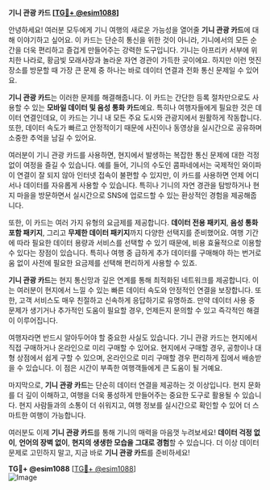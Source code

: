 **기니 관광 카드 [[TG💪+ @esim1088](https://t.me/s/esim1088)]**

안녕하세요! 여러분 모두에게 기니 여행의 새로운 가능성을 열어줄 **기니 관광 카드**에 대해 이야기하고 싶어요. 이 카드는 단순히 통신을 위한 것이 아니라, 기니에서의 모든 순간을 더욱 편리하고 즐겁게 만들어주는 강력한 도구입니다. 기니는 아프리카 서부에 위치한 나라로, 황금빛 모래사장과 놀라운 자연 경관이 가득한 곳이에요. 하지만 이런 멋진 장소를 방문할 때 가장 큰 문제 중 하나는 바로 데이터 연결과 전화 통신 문제일 수 있어요.

**기니 관광 카드**는 이러한 문제를 해결해줍니다. 이 카드는 간단한 등록 절차만으로도 사용할 수 있는 **모바일 데이터 및 음성 통화 카드**예요. 특히나 여행자들에게 필요한 것은 데이터 연결인데요, 이 카드는 기니 내 모든 주요 도시와 관광지에서 원활하게 작동합니다. 또한, 데이터 속도가 빠르고 안정적이기 때문에 사진이나 동영상을 실시간으로 공유하며 소중한 추억을 남길 수 있어요.

여러분이 기니 관광 카드를 사용하면, 현지에서 발생하는 복잡한 통신 문제에 대한 걱정 없이 여정을 즐길 수 있습니다. 예를 들어, 기니의 수도인 콤파네에서는 국제적인 와이파이 연결이 잘 되지 않아 인터넷 접속이 불편할 수 있지만, 이 카드를 사용하면 언제 어디서나 데이터를 자유롭게 사용할 수 있습니다. 특히나 기니의 자연 경관을 탐방하거나 현지 마을을 방문하면서 실시간으로 SNS에 업로드할 수 있는 환상적인 경험을 제공해줍니다.

또한, 이 카드는 여러 가지 유형의 요금제를 제공합니다. **데이터 전용 패키지**, **음성 통화 포함 패키지**, 그리고 **무제한 데이터 패키지**까지 다양한 선택지를 준비했어요. 여행 기간에 따라 필요한 데이터 용량과 서비스를 선택할 수 있기 때문에, 비용 효율적으로 이용할 수 있다는 장점이 있습니다. 특히나 여행 중 급하게 추가 데이터를 구매해야 하는 번거로움 없이 사전에 필요한 요금제를 선택해 편리하게 사용할 수 있죠.

**기니 관광 카드**는 현지 통신망과 깊은 연계를 통해 최적화된 네트워크를 제공합니다. 이는 여러분이 현지에서 느낄 수 있는 빠른 데이터 속도와 안정적인 연결을 보장합니다. 또한, 고객 서비스도 매우 친절하고 신속하게 응답하기로 유명하죠. 만약 데이터 사용 중 문제가 생기거나 추가적인 도움이 필요할 경우, 언제든지 문의할 수 있고 즉각적인 해결이 이루어집니다.

여행자라면 반드시 알아두어야 할 중요한 사실도 있습니다. 기니 관광 카드는 현지에서 직접 구매하거나 온라인으로 미리 구매할 수 있어요. 현지에서 구매할 경우, 공항이나 대형 상점에서 쉽게 구할 수 있으며, 온라인으로 미리 구매할 경우 편리하게 집에서 배송받을 수 있습니다. 이 점은 시간이 부족한 여행객들에게 큰 도움이 될 거예요.

마지막으로, **기니 관광 카드**는 단순히 데이터 연결을 제공하는 것 이상입니다. 현지 문화를 더 깊이 이해하고, 여행을 더욱 풍성하게 만들어주는 중요한 도구로 활용될 수 있습니다. 현지 사람들과의 소통이 더 쉬워지고, 여행 정보를 실시간으로 확인할 수 있어 더 스마트한 여행이 가능합니다.

여러분도 이제 **기니 관광 카드**를 통해 기니의 매력을 마음껏 누려보세요! **데이터 걱정 없이**, **언어의 장벽 없이**, **현지의 생생한 모습을 그대로 경험**할 수 있습니다. 더 이상 데이터 문제로 고민하지 말고, 지금 바로 **기니 관광 카드**를 준비하세요!

**TG💪+ @esim1088** [[TG💪+ @esim1088](https://t.me/s/esim1088)]  
![Image](https://i.postimg.cc/Y0z9fWf4/image.png)